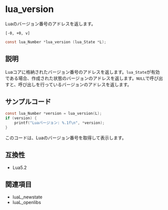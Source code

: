 # lua_version

Luaのバージョン番号のアドレスを返します。

``[-0, +0, v]``

```c
const lua_Number *lua_version (lua_State *L);
```

## 説明

Luaコアに格納されたバージョン番号のアドレスを返します。`lua_State`が有効である場合、作成された状態のバージョンのアドレスを返します。`NULL`で呼び出すと、呼び出しを行っているバージョンのアドレスを返します。

## サンプルコード

```c
const lua_Number *version = lua_version(L);
if (version) {
    printf("Luaバージョン: %.1f\n", *version);
}
```

このコードは、Luaのバージョン番号を取得して表示します。

## 互換性

- Lua5.2

## 関連項目

- luaL_newstate
- luaL_openlibs